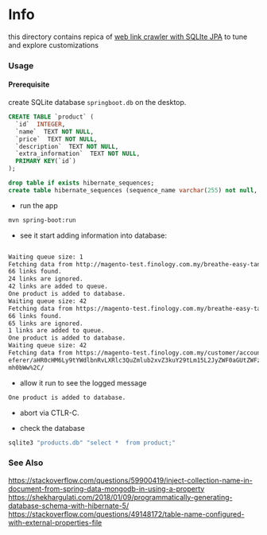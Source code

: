 # Info
this directory contains repica of
[web link crawler with SQLIte JPA](https://github.com/patzu/Crawler) to tune and explore customizations
### Usage
#### Prerequisite
create SQLite database `springboot.db` on the desktop.

```sql
CREATE TABLE `product` (
  `id`  INTEGER,
  `name`  TEXT NOT NULL,
  `price`  TEXT NOT NULL,
  `description`  TEXT NOT NULL,
  `extra_information`  TEXT NOT NULL,
  PRIMARY KEY(`id`)
);
```
```sql
drop table if exists hibernate_sequences;
create table hibernate_sequences (sequence_name varchar(255) not null, next_val bigint, primary key (sequence_name));
```
* run the app
```sh
mvn spring-boot:run
```
* see it start adding information into database:
```sh

Waiting queue size: 1
Fetching data from http://magento-test.finology.com.my/breathe-easy-tank.html
66 links found.
24 links are ignored.
42 links are added to queue.
One product is added to database.
Waiting queue size: 42
Fetching data from https://magento-test.finology.com.my/breathe-easy-tank.html
66 links found.
65 links are ignored.
1 links are added to queue.
One product is added to database.
Waiting queue size: 42
Fetching data from https://magento-test.finology.com.my/customer/account/login/r
eferer/aHR0cHM6Ly9tYWdlbnRvLXRlc3QuZmlub2xvZ3kuY29tLm15L2JyZWF0aGUtZWFzeS10YW5rL
mh0bWw%2C/
```
* allow it run to see the logged message
```txt
One product is added to database.
```
* abort via CTLR-C.

* check the database
```cmd
sqlite3 "products.db" "select *  from product;"
```

### See Also
https://stackoverflow.com/questions/59900419/inject-collection-name-in-document-from-spring-data-mongodb-in-using-a-property
https://shekhargulati.com/2018/01/09/programmatically-generating-database-schema-with-hibernate-5/
https://stackoverflow.com/questions/49148172/table-name-configured-with-external-properties-file


